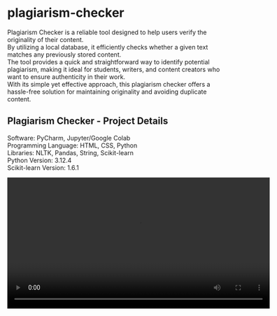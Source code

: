 # plagiarism-checker
Plagiarism Checker is a reliable tool designed to help users verify the originality of their content.<br> By utilizing a local database, it efficiently checks whether a given text matches any previously stored content.<br> The tool provides a quick and straightforward way to identify potential plagiarism, making it ideal for students, writers, and content creators who want to ensure authenticity in their work.<br> With its simple yet effective approach, this plagiarism checker offers a hassle-free solution for maintaining originality and avoiding duplicate content.<br>

<h2>Plagiarism Checker - Project Details</h2>

Software: PyCharm, Jupyter/Google Colab<br>
Programming Language: HTML, CSS, Python<br>
Libraries: NLTK, Pandas, String, Scikit-learn<br>
Python Version: 3.12.4<br>
Scikit-learn Version: 1.6.1<br>

<video width="600" controls>
  <source src="C:\Users\Shivendra\Downloads\project demo.mp4" type="video/mp4">
</video>



